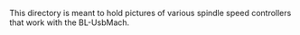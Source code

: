 This directory is meant to hold pictures of various spindle speed controllers that work with the BL-UsbMach.
